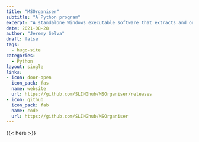 ```yaml
---
title: "MSOrganiser"
subtitle: "A Python program"
excerpt: "A standalone Windows executable software that extracts and organizes MRM transition names data in a few button clicks."
date: 2021-08-28
author: "Jeremy Selva"
draft: false
tags:
  - hugo-site
categories:
  - Python
layout: single
links:
- icon: door-open
  icon_pack: fas
  name: website
  url: https://github.com/SLINGhub/MSOrganiser/releases
- icon: github
  icon_pack: fab
  name: code
  url: https://github.com/SLINGhub/MSOrganiser
---
```


{{< here >}}
